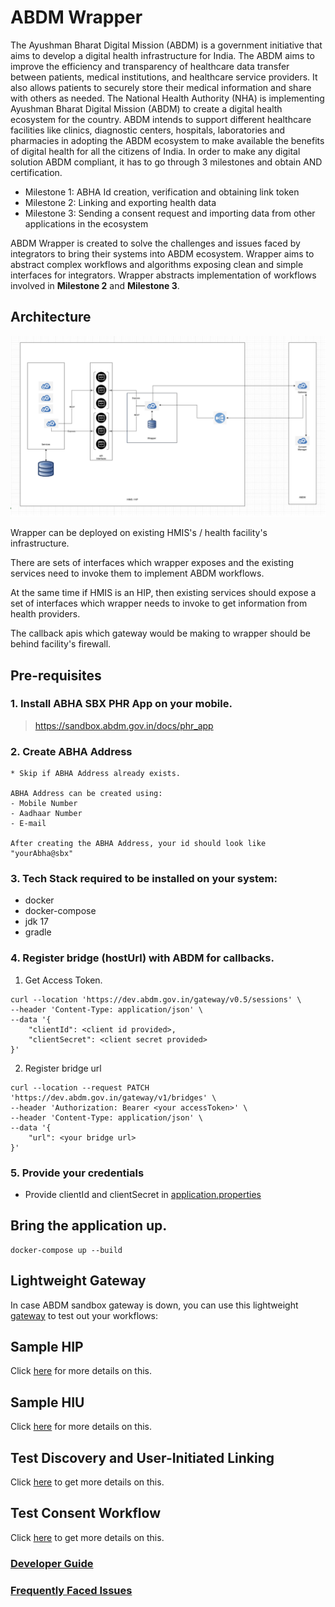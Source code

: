 # ABDM Wrapper
The Ayushman Bharat Digital Mission (ABDM) is a government initiative that aims to develop a digital health infrastructure for India. The ABDM aims to improve the efficiency and transparency of healthcare data transfer between patients, medical institutions, and healthcare service providers. It also allows patients to securely store their medical information and share with others as needed.
The National Health Authority (NHA) is implementing Ayushman Bharat Digital Mission (ABDM) to create a digital health ecosystem for the country. ABDM intends to support different healthcare facilities like clinics, diagnostic centers, hospitals, laboratories and pharmacies in adopting the ABDM ecosystem to make available the benefits of digital health for all the citizens of India.
In order to make any digital solution ABDM compliant, it has to go through 3 milestones and obtain AND certification.
- Milestone 1: ABHA Id creation, verification and obtaining link token
- Milestone 2: Linking and exporting health data
- Milestone 3: Sending a consent request and importing data from other applications in the ecosystem

ABDM Wrapper is created to solve the challenges and issues faced by integrators to bring their systems into ABDM ecosystem.
Wrapper aims to abstract complex workflows and algorithms exposing clean and simple interfaces for integrators.
Wrapper abstracts implementation of workflows involved in **Milestone 2** and **Milestone 3**.

## Architecture
![ABDM Wrapper Architecture](images/ABDM_Wrapper_Architecture.jpg)

Wrapper can be deployed on existing HMIS's / health facility's infrastructure.

There are sets of interfaces which wrapper exposes and the existing services 
need to invoke them to implement ABDM workflows.

At the same time if HMIS is an HIP, then existing services should expose a set 
of interfaces which wrapper needs to invoke to get information from
health providers.

The callback apis which gateway would be making to wrapper should be behind
facility's firewall.

## Pre-requisites
### 1. Install ABHA SBX PHR App on your mobile.

> https://sandbox.abdm.gov.in/docs/phr_app


### 2. Create ABHA Address

```
* Skip if ABHA Address already exists.

ABHA Address can be created using: 
- Mobile Number
- Aadhaar Number
- E-mail

After creating the ABHA Address, your id should look like "yourAbha@sbx"
```

### 3. Tech Stack required to be installed on your system:
- docker
- docker-compose
- jdk 17
- gradle

### 4. Register bridge (hostUrl) with ABDM for callbacks.
1. Get Access Token.
```
curl --location 'https://dev.abdm.gov.in/gateway/v0.5/sessions' \
--header 'Content-Type: application/json' \
--data '{
    "clientId": <client id provided>,
    "clientSecret": <client secret provided>
}'
```
2. Register bridge url
```
curl --location --request PATCH 'https://dev.abdm.gov.in/gateway/v1/bridges' \
--header 'Authorization: Bearer <your accessToken>' \
--header 'Content-Type: application/json' \
--data '{
    "url": <your bridge url>
}'
```
### 5. Provide your credentials
- Provide clientId and clientSecret in [application.properties](src/main/resources/application.properties)

## Bring the application up.
```
docker-compose up --build
```

## Lightweight Gateway
In case ABDM sandbox gateway is down, you can use this lightweight [gateway](https://github.com/NHA-ABDM/ABDM-wrapper/wiki/LightWeight-Gateway) to
test out your workflows: 

## Sample HIP
Click [here](https://github.com/NHA-ABDM/ABDM-wrapper/wiki/Sample-HIP) for more details on this.

## Sample HIU
Click [here](https://github.com/NHA-ABDM/ABDM-wrapper/wiki/Sample-HIU) for more details on this.

## Test Discovery and User-Initiated Linking
Click [here](https://github.com/NHA-ABDM/ABDM-wrapper/wiki/Test-Discovery-and-User-Initiated-Linking) to get more details on this.

## Test Consent Workflow
Click [here](https://github.com/NHA-ABDM/ABDM-wrapper/wiki/Test-Consent-Workflow) to get more details on this.


### [Developer Guide](https://github.com/NHA-ABDM/ABDM-wrapper/wiki/Developer-guide)
### [Frequently Faced Issues](https://github.com/NHA-ABDM/ABDM-wrapper/wiki/Frequently-Faced-Issues)